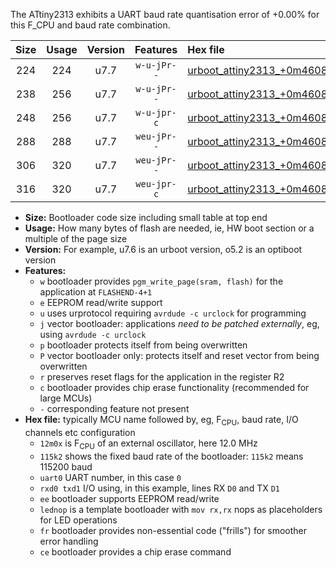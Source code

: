 The ATtiny2313 exhibits a UART baud rate quantisation error of +0.00% for this F_CPU and baud rate combination.

|Size|Usage|Version|Features|Hex file|
|:-:|:-:|:-:|:-:|:--|
|224|224|u7.7|`w-u-jPr--`|[urboot_attiny2313_+0m4608x_++19k2_uart0_rxd0_txd1_lednop.hex](https://raw.githubusercontent.com/stefanrueger/urboot.hex/main/mcus/attiny2313/external_oscillator/fcpu_+0m4608x/br_++19k2/urboot_attiny2313_+0m4608x_++19k2_uart0_rxd0_txd1_lednop.hex)|
|238|256|u7.7|`w-u-jPr--`|[urboot_attiny2313_+0m4608x_++19k2_uart0_rxd0_txd1_lednop_fr.hex](https://raw.githubusercontent.com/stefanrueger/urboot.hex/main/mcus/attiny2313/external_oscillator/fcpu_+0m4608x/br_++19k2/urboot_attiny2313_+0m4608x_++19k2_uart0_rxd0_txd1_lednop_fr.hex)|
|248|256|u7.7|`w-u-jpr-c`|[urboot_attiny2313_+0m4608x_++19k2_uart0_rxd0_txd1_lednop_fr_ce.hex](https://raw.githubusercontent.com/stefanrueger/urboot.hex/main/mcus/attiny2313/external_oscillator/fcpu_+0m4608x/br_++19k2/urboot_attiny2313_+0m4608x_++19k2_uart0_rxd0_txd1_lednop_fr_ce.hex)|
|288|288|u7.7|`weu-jPr--`|[urboot_attiny2313_+0m4608x_++19k2_uart0_rxd0_txd1_ee_lednop.hex](https://raw.githubusercontent.com/stefanrueger/urboot.hex/main/mcus/attiny2313/external_oscillator/fcpu_+0m4608x/br_++19k2/urboot_attiny2313_+0m4608x_++19k2_uart0_rxd0_txd1_ee_lednop.hex)|
|306|320|u7.7|`weu-jPr--`|[urboot_attiny2313_+0m4608x_++19k2_uart0_rxd0_txd1_ee_lednop_fr.hex](https://raw.githubusercontent.com/stefanrueger/urboot.hex/main/mcus/attiny2313/external_oscillator/fcpu_+0m4608x/br_++19k2/urboot_attiny2313_+0m4608x_++19k2_uart0_rxd0_txd1_ee_lednop_fr.hex)|
|316|320|u7.7|`weu-jpr-c`|[urboot_attiny2313_+0m4608x_++19k2_uart0_rxd0_txd1_ee_lednop_fr_ce.hex](https://raw.githubusercontent.com/stefanrueger/urboot.hex/main/mcus/attiny2313/external_oscillator/fcpu_+0m4608x/br_++19k2/urboot_attiny2313_+0m4608x_++19k2_uart0_rxd0_txd1_ee_lednop_fr_ce.hex)|

- **Size:** Bootloader code size including small table at top end
- **Usage:** How many bytes of flash are needed, ie, HW boot section or a multiple of the page size
- **Version:** For example, u7.6 is an urboot version, o5.2 is an optiboot version
- **Features:**
  + `w` bootloader provides `pgm_write_page(sram, flash)` for the application at `FLASHEND-4+1`
  + `e` EEPROM read/write support
  + `u` uses urprotocol requiring `avrdude -c urclock` for programming
  + `j` vector bootloader: applications *need to be patched externally*, eg, using `avrdude -c urclock`
  + `p` bootloader protects itself from being overwritten
  + `P` vector bootloader only: protects itself and reset vector from being overwritten
  + `r` preserves reset flags for the application in the register R2
  + `c` bootloader provides chip erase functionality (recommended for large MCUs)
  + `-` corresponding feature not present
- **Hex file:** typically MCU name followed by, eg, F<sub>CPU</sub>, baud rate, I/O channels etc configuration
  + `12m0x` is F<sub>CPU</sub> of an external oscillator, here 12.0 MHz
  + `115k2` shows the fixed baud rate of the bootloader: `115k2` means 115200 baud
  + `uart0` UART number, in this case `0`
  + `rxd0 txd1` I/O using, in this example, lines RX `D0` and TX `D1`
  + `ee` bootloader supports EEPROM read/write
  + `lednop` is a template bootloader with `mov rx,rx` nops as placeholders for LED operations
  + `fr` bootloader provides non-essential code ("frills") for smoother error handling
  + `ce` bootloader provides a chip erase command
